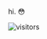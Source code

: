 hi. 😳

<!--START_SECTION:waka-->
<!--END_SECTION:waka-->

![visitors](https://visitor-badge.glitch.me/badge?page_id=page.id)
